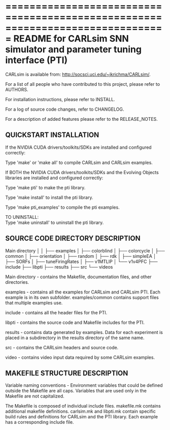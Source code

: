 ===============================================================================
README for CARLsim SNN simulator and parameter tuning interface (PTI)
===============================================================================

CARLsim is available from: http://socsci.uci.edu/~jkrichma/CARLsim/.

For a list of all people who have contributed to this project, please refer to 
AUTHORS.

For installation instructions, please refer to INSTALL.

For a log of source code changes, refer to CHANGELOG.

For a description of added features please refer to the RELEASE_NOTES.


QUICKSTART INSTALLATION
-------------------------------------------------------------------------------
If the NVIDIA CUDA drivers/toolkits/SDKs are installed and configured 
correctly:

Type 'make' or 'make all' to compile CARLsim and CARLsim examples.

If BOTH the NVIDIA CUDA drivers/toolkits/SDKs and the Evolving Objects 
libraries are installed and configured correctly:

Type 'make pti' to make the pti library.

Type 'make install' to install the pti library.

Type 'make pti_examples' to compile the pti examples.

TO UNINSTALL:	
Type 'make uninstall' to uninstall the pti library.


SOURCE CODE DIRECTORY DESCRIPTION
-------------------------------------------------------------------------------

  Main
directory
    │
    │
    ├── examples
    │   ├── colorblind
    │   ├── colorcycle
    │   ├── common
    │   ├── orientation
    │   ├── random
    │   ├── rdk
    │   ├── simpleEA
    │   ├── SORFs
    │   ├── tuneFiringRates
    │   ├── v1MTLIP
    │   └── v1v4PFC
    ├── include
    ├── libpti
    ├── results
    ├── src
    └── videos


Main directory - contains the Makefile, documentation files, and other
                 directories.

examples - contains all the examples for CARLsim and CARLsim PTI.  Each
           example is in its own subfolder.  examples/common contains 
	   support files that multiple examples use.

include -  contains all the header files for the PTI.

libpti - contains the source code and Makefile includes for the PTI.

results - contains data generated by examples. Data for each experiment is
          placed in a subdirectory in the results directory of the same name.

src - contains the CARLsim headers and source code.

video - contains video input data required by some CARLsim examples.


MAKEFILE STRUCTURE DESCRIPTION
-------------------------------------------------------------------------------

Variable naming conventions - Environment variables that could be defined 
outside the Makefile are all caps.  Variables that are used only in the 
Makefile are not capitalized.

The Makefile is composed of individual include files.  makefile.mk contains
additional makefile definitions. carlsim.mk and libpti.mk contain specific
build rules and definitions for CARLsim and the PTI library. Each example has
a corresponding include file.  